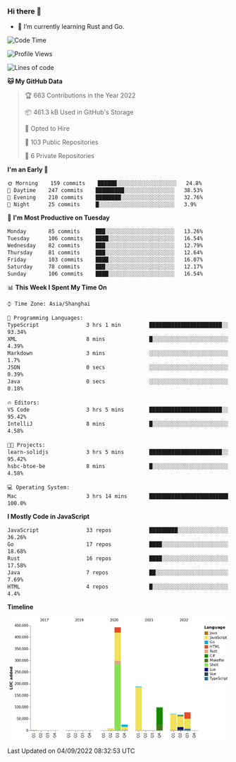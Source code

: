 ### Hi there 👋

- 🌱 I’m currently learning Rust and Go.

<!--START_SECTION:waka-->
![Code Time](http://img.shields.io/badge/Code%20Time-685%20hrs%2032%20mins-blue)

![Profile Views](http://img.shields.io/badge/Profile%20Views-0-blue)

![Lines of code](https://img.shields.io/badge/From%20Hello%20World%20I%27ve%20Written-981%20Thousand%20lines%20of%20code-blue)

**🐱 My GitHub Data** 

> 🏆 663 Contributions in the Year 2022
 > 
> 📦 461.3 kB Used in GitHub's Storage 
 > 
> 💼 Opted to Hire
 > 
> 📜 103 Public Repositories 
 > 
> 🔑 6 Private Repositories  
 > 
**I'm an Early 🐤** 

```text
🌞 Morning    159 commits    ██████░░░░░░░░░░░░░░░░░░░   24.8% 
🌆 Daytime    247 commits    █████████░░░░░░░░░░░░░░░░   38.53% 
🌃 Evening    210 commits    ████████░░░░░░░░░░░░░░░░░   32.76% 
🌙 Night      25 commits     █░░░░░░░░░░░░░░░░░░░░░░░░   3.9%

```
📅 **I'm Most Productive on Tuesday** 

```text
Monday       85 commits     ███░░░░░░░░░░░░░░░░░░░░░░   13.26% 
Tuesday      106 commits    ████░░░░░░░░░░░░░░░░░░░░░   16.54% 
Wednesday    82 commits     ███░░░░░░░░░░░░░░░░░░░░░░   12.79% 
Thursday     81 commits     ███░░░░░░░░░░░░░░░░░░░░░░   12.64% 
Friday       103 commits    ████░░░░░░░░░░░░░░░░░░░░░   16.07% 
Saturday     78 commits     ███░░░░░░░░░░░░░░░░░░░░░░   12.17% 
Sunday       106 commits    ████░░░░░░░░░░░░░░░░░░░░░   16.54%

```


📊 **This Week I Spent My Time On** 

```text
⌚︎ Time Zone: Asia/Shanghai

💬 Programming Languages: 
TypeScript               3 hrs 1 min         ███████████████████████░░   93.34% 
XML                      8 mins              █░░░░░░░░░░░░░░░░░░░░░░░░   4.39% 
Markdown                 3 mins              ░░░░░░░░░░░░░░░░░░░░░░░░░   1.7% 
JSON                     0 secs              ░░░░░░░░░░░░░░░░░░░░░░░░░   0.39% 
Java                     0 secs              ░░░░░░░░░░░░░░░░░░░░░░░░░   0.18%

🔥 Editors: 
VS Code                  3 hrs 5 mins        ███████████████████████░░   95.42% 
IntelliJ                 8 mins              █░░░░░░░░░░░░░░░░░░░░░░░░   4.58%

🐱‍💻 Projects: 
learn-solidjs            3 hrs 5 mins        ███████████████████████░░   95.42% 
hsbc-btoe-be             8 mins              █░░░░░░░░░░░░░░░░░░░░░░░░   4.58%

💻 Operating System: 
Mac                      3 hrs 14 mins       █████████████████████████   100.0%

```

**I Mostly Code in JavaScript** 

```text
JavaScript               33 repos            █████████░░░░░░░░░░░░░░░░   36.26% 
Go                       17 repos            ████░░░░░░░░░░░░░░░░░░░░░   18.68% 
Rust                     16 repos            ████░░░░░░░░░░░░░░░░░░░░░   17.58% 
Java                     7 repos             ██░░░░░░░░░░░░░░░░░░░░░░░   7.69% 
HTML                     4 repos             █░░░░░░░░░░░░░░░░░░░░░░░░   4.4%

```


**Timeline**

![Chart not found](https://raw.githubusercontent.com/elton/elton/main/charts/bar_graph.png) 


 Last Updated on 04/09/2022 08:32:53 UTC
<!--END_SECTION:waka-->

<!--
**elton/elton** is a ✨ _special_ ✨ repository because its `README.md` (this file) appears on your GitHub profile.

Here are some ideas to get you started:

- 🔭 I’m currently working on ...
- 🌱 I’m currently learning ...
- 👯 I’m looking to collaborate on ...
- 🤔 I’m looking for help with ...
- 💬 Ask me about ...
- 📫 How to reach me: ...
- 😄 Pronouns: ...
- ⚡ Fun fact: ...
-->
